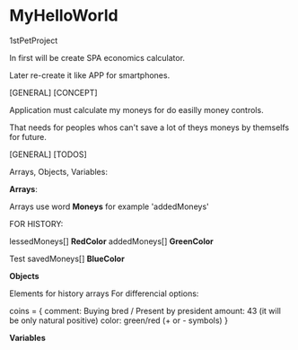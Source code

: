 # MyHelloWorld
 1stPetProject

In first will be create SPA economics calculator.

Later re-create it like APP for smartphones.


[GENERAL]
[CONCEPT]

Application must calculate my moneys for 
do easilly money controls.

That needs for peoples whos can't save a lot
of theys moneys by themselfs for future.

[GENERAL]
[TODOS]

Arrays, Objects, Variables:

**Arrays**:

Arrays use word **Moneys** for example 'addedMoneys'

FOR HISTORY:

lessedMoneys[] **RedColor**
addedMoneys[] **GreenColor**

Test
savedMoneys[] **BlueColor**

**Objects**

Elements for history arrays
For differencial options:

coins = {
    comment: Buying bred / Present by president
    amount: 43  (it will be only natural positive)
    color: green/red    (+ or - symbols)
}

**Variables**

